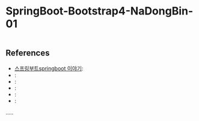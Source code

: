 SpringBoot-Bootstrap4-NaDongBin-01
==================================

```
```



References
----------
- [스프링부트springboot 이야기](https://gist.github.com/ihoneymon/a343e2f4a0299988206e ""):
- []( ""):
- []( ""):
- []( ""):
- []( ""):
- []( ""):

.....
